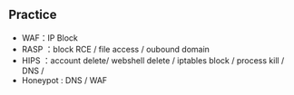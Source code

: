 ## Practice
- WAF：IP Block
- RASP ：block RCE / file access / oubound domain
- HIPS ：account delete/ webshell delete / iptables block / process kill / DNS / 
- Honeypot : DNS / WAF

